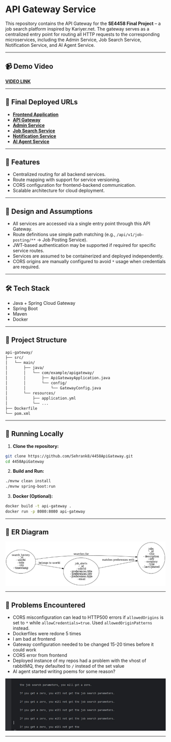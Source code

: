 # API Gateway Service

This repository contains the API Gateway for the **SE4458 Final Project** – a job search platform inspired by Kariyer.net. The gateway serves as a centralized entry point for routing all HTTP requests to the corresponding microservices, including the Admin Service, Job Search Service, Notification Service, and AI Agent Service.

---

## 📹 Demo Video

[**VIDEO LINK**](https://drive.google.com/drive/folders/1JRjiEz0hcjbIAbnUIZd1u3qLuDfy4Lwg?usp=sharing)

---

## 🔗 Final Deployed URLs

- [**Frontend Application**](https://four458frontend.onrender.com)
- [**API Gateway**](https://four458aiagent.onrender.com)
- [**Admin Service**](https://four458adminservice.onrender.com)
- [**Job Search Service**](https://four458jobsearchservice.onrender.com)
- [**Notification Service**](https://four458notificationservice.onrender.com)
- [**AI Agent Service**](https://four458jobagent.onrender.com)

---

## 📌 Features

- Centralized routing for all backend services.
- Route mapping with support for service versioning.
- CORS configuration for frontend-backend communication.
- Scalable architecture for cloud deployment.

---

## 🧠 Design and Assumptions

- All services are accessed via a single entry point through this API Gateway.
- Route definitions use simple path matching (e.g., `/api/v1/job-posting/**` → Job Posting Service).
- JWT-based authentication may be supported if required for specific service routes.
- Services are assumed to be containerized and deployed independently.
- CORS origins are manually configured to avoid `*` usage when credentials are required.

---

## 🛠️ Tech Stack

- Java + Spring Cloud Gateway
- Spring Boot
- Maven
- Docker

---

## 📂 Project Structure

```
api-gateway/
├── src/
│   └── main/
│       ├── java/
│       │   └── com/example/apigateway/
│       │       ├── ApiGatewayApplication.java
│       │       └── config/
│       │           └── GatewayConfig.java
│       └── resources/
│           ├── application.yml
│           └── ...
├── Dockerfile
└── pom.xml
```

---

## 🧪 Running Locally

1. **Clone the repository:**

```bash
git clone https://github.com/Sehrank8/4458ApiGateway.git
cd 4458ApiGateway
```

2. **Build and Run:**

```bash
./mvnw clean install
./mvnw spring-boot:run
```

3. **Docker (Optional):**

```bash
docker build -t api-gateway .
docker run -p 8080:8080 api-gateway
```

---
## 🧾 ER Diagram

![ER DIAGRAM](https://github.com/Sehrank8/4458ApiGateway/blob/master/job_search_er_diagram.png)

---

## 🧩 Problems Encountered

- CORS misconfiguration can lead to HTTP500 errors if `allowedOrigins` is set to `*` while `allowCredentials=true`. Used `allowedOriginPatterns` instead.
- Dockerfiles were redone 5 times
- I am bad at frontend
- Gateway configuration needed to be changed 15-20 times before it could work
- CORS error from frontend
- Deployed instance of my repos had a problem with the vhost of rabbitMQ, they defaulted to `/` instead of the set value
- AI agent started writing poems for some reason?

![AI POEMS](https://github.com/Sehrank8/4458ApiGateway/blob/master/AI_POEM.jpg)
  
---


